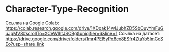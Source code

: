 # Character-Type-Recognition

Ссылка на Google Colab: https://colab.research.google.com/drive/1XDoak14wlJubhZD5SbOuyYmFuGuJgMV8#scrollTo=XCeWlhtJSCBg&uniqifier=6&line=1
Ссылка на датасет: https://drive.google.com/drive/folders/1mr4PEl5yPx8cx8ESfr4ZtaYo5ImGcSEo?usp=share_link

